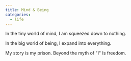 ```yaml
---
title: Mind & Being
categories:
  - life
---
```


In the tiny world of mind,
I am squeezed down to nothing.

In the big world of being,
I expand into everything.

My story is my prison.
Beyond the myth of "I"
Is freedom.
